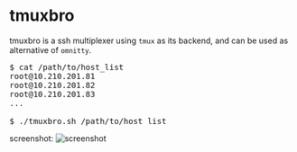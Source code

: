 tmuxbro
=======

tmuxbro is a ssh multiplexer using <code>tmux</code> as its backend, and can be used as alternative of <code>omnitty</code>.

<pre>
$ cat /path/to/host_list
root@10.210.201.81
root@10.210.201.82
root@10.210.201.83
...

$ ./tmuxbro.sh /path/to/host_list
</pre>

screenshot: ![screenshot](http://img.ncu.cc/1370858622.16.png)
